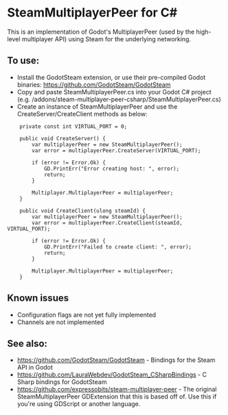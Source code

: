 # SteamMultiplayerPeer for C#

This is an implementation of Godot's MultiplayerPeer (used by the high-level multiplayer API) using Steam for the underlying networking. 

## To use:
* Install the GodotSteam extension, or use their pre-compiled Godot binaries: https://github.com/GodotSteam/GodotSteam
* Copy and paste SteamMultiplayerPeer.cs into your Godot C# project (e.g. /addons/steam-multiplayer-peer-csharp/SteamMultiplayerPeer.cs)
* Create an instance of SteamMultiplayerPeer and use the CreateServer/CreateClient methods as below:
```
    private const int VIRTUAL_PORT = 0;

    public void CreateServer() {
        var multiplayerPeer = new SteamMultiplayerPeer();
        var error = multiplayerPeer.CreateServer(VIRTUAL_PORT);

        if (error != Error.Ok) {
            GD.PrintErr("Error creating host: ", error);
            return;
        }

        Multiplayer.MultiplayerPeer = multiplayerPeer;
    }

    public void CreateClient(ulong steamId) {
        var multiplayerPeer = new SteamMultiplayerPeer();
        var error = multiplayerPeer.CreateClient(steamId, VIRTUAL_PORT);

        if (error != Error.Ok) {
            GD.PrintErr("Failed to create client: ", error);
            return;
        }

        Multiplayer.MultiplayerPeer = multiplayerPeer;
    }
```

## Known issues
* Configuration flags are not yet fully implemented
* Channels are not implemented

## See also:
* https://github.com/GodotSteam/GodotSteam - Bindings for the Steam API in Godot
* https://github.com/LauraWebdev/GodotSteam_CSharpBindings - C Sharp bindings for GodotSteam
* https://github.com/expressobits/steam-multiplayer-peer - The original SteamMultiplayerPeer GDExtension that this is based off of. Use this if you're using GDScript or another language.
